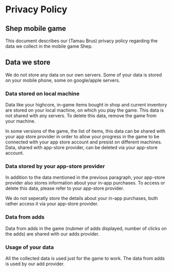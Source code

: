 # Privacy Policy 
## Shep mobile game

This document describes our (Tamau Brus) privacy policy regarding the data we collect in the mobile game Shep.

## Data we store

We do not store any data on our own servers. Some of your data is stored on your mobile phone, some on google/apple servers.

### Data stored on local machine
Data like your highcore, in-game items bought in shop and current inventory are
stored on your local machine, on which you play the game. This data is not shared with any servers. To delete this data, remove the game from your machine.

In some versions of the game, the list of items,  this data  can be shared with your app store provider in order to allow your progress in the game to be connected with your app store account and presist on different machines. Data, shared with app-store provider, can be deleted via your app-store account.

### Data stored by your app-store provider

In addition to the data mentioned in the previous paragraph, your app-store provider also stores information about 
your in-app purchases. To access or delete this data, please refer to your app-store provider.

We do not seperatly store the details about your in-app purchases, buth rather access it via your app-store provider.

### Data from adds 
Data from adds in the game (nubmer of adds displayed, number of clicks on the adds) are shared with our adds provider. 

### Usage of your data
All the collected data is used just for the game to work. The data from adds is used by our add provider.

